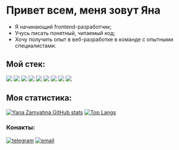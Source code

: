 # Привет всем, меня зовут Яна #
- Я начинающий frontend-разработчик;
- Учусь писать понятный, читаемый код;
- Хочу получить опыт в веб-разработке в команде с опытными специалистами.

## Мой стек: ##  
[comment]: <> (<img src="https://img.icons8.com/color/48/000000/javascript--v2.png"/><img src="https://img.icons8.com/color/48/000000/react-native.png"/><img src="https://img.icons8.com/color/48/000000/nodejs.png"/><img src="https://img.icons8.com/color/48/000000/html-5--v1.png"/><img src="https://img.icons8.com/color/48/000000/css3.png"/><img src="https://img.icons8.com/external-tal-revivo-shadow-tal-revivo/48/000000/external-mongodb-a-cross-platform-document-oriented-database-program-logo-shadow-tal-revivo.png"/><img src="https://img.icons8.com/color/48/000000/webpack.png"/><img src="https://img.icons8.com/ios-filled/50/000000/git.png"/><img src="https://img.icons8.com/color/48/000000/figma--v2.png"/>)
<img src="https://img.shields.io/static/v1?label&message=JavaScript&color=black&logo=javascript">
<img src="https://img.shields.io/static/v1?label&message=React&color=black&logo=react">
<img src="https://img.shields.io/static/v1?label&message=NodeJS&color=black&logo=Node.js">
<img src="https://img.shields.io/static/v1?label&message=HTML&color=black&logo=HTML5">
<img src="https://img.shields.io/static/v1?label&message=CSS&color=black&logo=CSS3">
<img src="https://img.shields.io/static/v1?label&message=MongoDB&color=black&logo=MongoDB">
<img src="https://img.shields.io/static/v1?label&message=Webpack&color=black&logo=Webpack">
<img src="https://img.shields.io/static/v1?label&message=GIT&color=black&logo=git">
<img src="https://img.shields.io/static/v1?label&message=Figma&color=black&logo=Figma">

## Моя статистика: ##
[![Yana Zamyatina GitHub stats](https://github-readme-stats.vercel.app/api?username=ZYanets&theme=graywhite&count_private=true&show_icons=true&hide=stars,issues)](https://github.com/ZYanets)
[![Top Langs](https://github-readme-stats.vercel.app/api/top-langs/?username=ZYanets&layout=compact&theme=graywhite&card_width=445)](https://github.com/ZYanets)

### Конакты:
[![telegram](https://img.shields.io/static/v1?label&message=YanaZamyatina&color=black&logo=telegram)](https://t.me/zyanets)
[![email](https://img.shields.io/static/v1?label&message=zyanets@yandex.ru&color=black&logo=yandex)](mailto:zyanets@yandex.ru)
